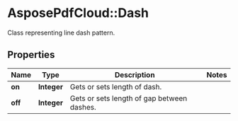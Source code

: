 ﻿# AsposePdfCloud::Dash
Class representing line dash pattern.

## Properties
Name | Type | Description | Notes
------------ | ------------- | ------------- | -------------
**on** | **Integer** | Gets or sets length of dash. | 
**off** | **Integer** | Gets or sets length of gap between dashes. | 


